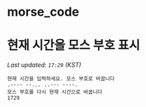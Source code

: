 # morse_code
# 현재 시간을 모스 부호 표시
<!-- MORSE_TIME_START -->
_Last updated: `17:29` (KST)_

```
현재 시간을 입력하세요. 모스 부호로 바꿉니다
.---- --... ..--- ----.
모스 부호를 다시 현재 시간으로 바꿉니다
1729
```
<!-- MORSE_TIME_END -->
